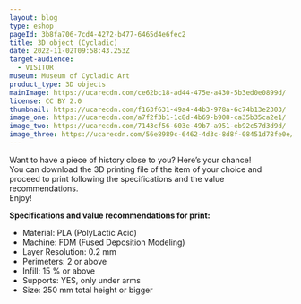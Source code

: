 ```yaml
---
layout: blog
type: eshop
pageId: 3b8fa706-7cd4-4272-b477-6465d4e6fec2
title: 3D object (Cycladic)
date: 2022-11-02T09:58:43.253Z
target-audience:
  - VISITOR
museum: Museum of Cycladic Art
product_type: 3D objects
mainImage: https://ucarecdn.com/ce62bc18-ad44-475e-a430-5b3ed0e0899d/
license: CC BY 2.0
thumbnail: https://ucarecdn.com/f163f631-49a4-44b3-978a-6c74b13e2303/
image_one: https://ucarecdn.com/a7f2f3b1-1c8d-4b69-b908-ca35b35ca2e1/
image_two: https://ucarecdn.com/7143cf56-603e-49b7-a951-eb92c57d3d9d/
image_three: https://ucarecdn.com/56e8989c-6462-4d3c-8d8f-08451d78fe0e/
---
```

Want to have a piece of history close to you?  Here’s your chance! <br/>
You can download the 3D printing file of the item of your choice and proceed to print following the specifications and the value recommendations. <br/>
Enjoy!

**Specifications and value recommendations for print:**
* Material: PLA (PolyLactic Acid)
* Machine: FDM (Fused Deposition Modeling)
* Layer Resolution: 0.2 mm
* Perimeters: 2 or above
* Infill: 15 % or above
* Supports: YES, only under arms
* Size: 250 mm total height or bigger
